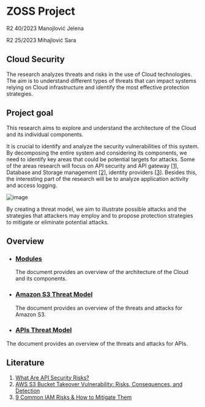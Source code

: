 # ZOSS Project

R2 40/2023 Manojlović Jelena

R2 25/2023 Mihajlović Sara

## Cloud Security 

The research analyzes threats and risks in the use of Cloud technologies. The aim is to understand different types of threats that can impact systems relying on Cloud infrastructure and identify the most effective protection strategies. 

## Project goal
This research aims to explore and understand the architecture of the Cloud and its individual components.

It is crucial to identify and analyze the security vulnerabilities of this system. By decomposing the entire system and considering its components, we need to identify key areas that could be potential targets for attacks. Some of the areas research will focus on API security and API gateway [[1]](https://www.akamai.com/glossary/what-are-api-security-risks), Database and Storage management [[2]](https://socradar.io/aws-s3-bucket-takeover-vulnerability-risks-consequences-and-detection/), identity providers [[3]](https://sonraisecurity.com/blog/9-common-iam-risks-how-to-mitigate-them/). Besides this, the interesting part of the research will be to analyze application activity and access logging. 

![image](https://github.com/cojic/CloudSecurityResearch/assets/102799668/cf835d7b-510c-4f0b-bdec-7b5e94d91803)

By creating a threat model, we aim to illustrate possible attacks and the strategies that attackers may employ and to propose protection strategies to mitigate or eliminate potential attacks.

## Overview 
* ### [Modules](documentation/module-decomposition.md)  
  The document provides an overview of the architecture of the Cloud and its components.
* ### [Amazon S3 Threat Model](documentation/amazon%20s3.md)
  The document provides an overview of the threats and attacks for Amazon S3.
* ### [APIs Threat Model](documentation/apis.md)
The document provides an overview  of the threats and attacks for APIs. 

## Literature
1. [What Are API Security Risks?](https://www.akamai.com/glossary/what-are-api-security-risks)
2. [AWS S3 Bucket Takeover Vulnerability: Risks, Consequences, and Detection](https://socradar.io/aws-s3-bucket-takeover-vulnerability-risks-consequences-and-detection/)
3. [9 Common IAM Risks & How to Mitigate Them](https://sonraisecurity.com/blog/9-common-iam-risks-how-to-mitigate-them/)
